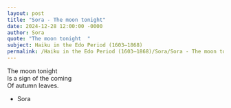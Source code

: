 ```yaml
---
layout: post
title: "Sora - The moon tonight"
date: 2024-12-28 12:00:00 -0000
author: Sora
quote: "The moon tonight  "
subject: Haiku in the Edo Period (1603–1868)
permalink: /Haiku in the Edo Period (1603–1868)/Sora/Sora - The moon tonight
---
```


The moon tonight  
Is a sign of the coming  
Of autumn leaves.

- Sora
